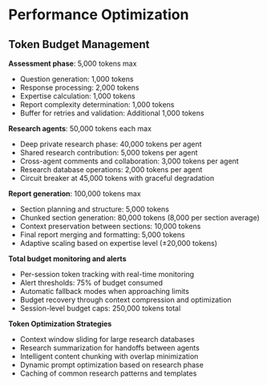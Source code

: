 # Performance Optimization

## Token Budget Management

**Assessment phase**: 5,000 tokens max
- Question generation: 1,000 tokens
- Response processing: 2,000 tokens
- Expertise calculation: 1,000 tokens
- Report complexity determination: 1,000 tokens
- Buffer for retries and validation: Additional 1,000 tokens

**Research agents**: 50,000 tokens each max
- Deep private research phase: 40,000 tokens per agent
- Shared research contribution: 5,000 tokens per agent
- Cross-agent comments and collaboration: 3,000 tokens per agent
- Research database operations: 2,000 tokens per agent
- Circuit breaker at 45,000 tokens with graceful degradation

**Report generation**: 100,000 tokens max
- Section planning and structure: 5,000 tokens
- Chunked section generation: 80,000 tokens (8,000 per section average)
- Context preservation between sections: 10,000 tokens
- Final report merging and formatting: 5,000 tokens
- Adaptive scaling based on expertise level (±20,000 tokens)

**Total budget monitoring and alerts**
- Per-session token tracking with real-time monitoring
- Alert thresholds: 75% of budget consumed
- Automatic fallback modes when approaching limits
- Budget recovery through context compression and optimization
- Session-level budget caps: 250,000 tokens total

**Token Optimization Strategies**
- Context window sliding for large research databases
- Research summarization for handoffs between agents
- Intelligent content chunking with overlap minimization
- Dynamic prompt optimization based on research phase
- Caching of common research patterns and templates
